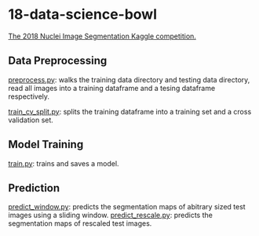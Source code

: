 # 18-data-science-bowl
[The 2018 Nuclei Image Segmentation Kaggle competition.](https://www.kaggle.com/c/data-science-bowl-2018/)

## Data Preprocessing 
[preprocess.py](preprocess.py): walks the training data directory and testing data directory, read all images into
 a training dataframe and a tesing dataframe respectively.
 
 [train_cv_split.py](train_cv_split.py): splits the training dataframe into a training set and a cross validation set.

## Model Training 
[train.py](train.py): trains and saves a model.

## Prediction
[predict_window.py](predict_window.py): predicts the segmentation maps of abitrary sized test images using a sliding window. 
[predict_rescale.py](predict_window.py): predicts the segmentation maps of rescaled test images. 
